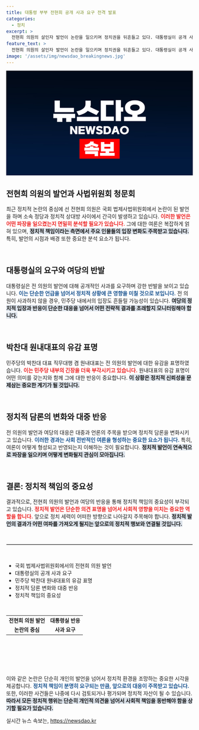 ```yaml
---
title: 대통령 부부 전현희 공개 사과 요구 전격 발표
categories:
  - 정치
excerpt: >
  전현희 의원의 살인자 발언이 논란을 일으키며 정치권을 뒤흔들고 있다. 대통령실이 공개 사과를 요구한 가운데, 민주당 내부에서도 갈등이 심화되고 있다. 과연 이 사태의 결말은? 클릭해 확인하세요!
feature_text: >
  전현희 의원의 살인자 발언이 논란을 일으키며 정치권을 뒤흔들고 있다. 대통령실이 공개 사과를 요구한 가운데, 민주당 내부에서도 갈등이 심화되고 있다. 과연 이 사태의 결말은? 클릭해 확인하세요!
image: '/assets/img/newsdao_breakingnews.jpg'
---
```


<p><img src="/assets/img/newsdao_breakingnews.jpg" alt="koreaapp 속보" /></p>

<h2 data-ke-size="size26">전현희 의원의 발언과 사법위원회 청문회</h2>

<p data-ke-size="size16">최근 정치적 논란의 중심에 선 전현희 의원은 국회 법제사법위원회에서 논란이 된 발언을 하며 소속 정당과 정치적 상대방 사이에서 간극이 발생하고 있습니다. <b><span style="color: #ee2323;">이러한 발언은 어떤 파장을 일으켰는지 면밀히 분석할 필요가 있습니다.</span></b> 그에 대한 여론은 복잡하게 얽혀 있으며, <b><span style="background-color: #21538527;">정치적 책임이라는 측면에서 주요 인물들의 입장 변화도 주목받고 있습니다.</span></b> 특히, 발언의 시점과 배경 또한 중요한 분석 요소가 됩니다.</p>

<p data-ke-size="size16">&nbsp;</p>

<h2 data-ke-size="size26">대통령실의 요구와 여당의 반발</h2>

<p data-ke-size="size16">대통령실은 전 의원의 발언에 대해 공개적인 사과를 요구하며 강한 반발을 보이고 있습니다. <b><span style="color: #1a5490;">이는 단순한 언급을 넘어서 정치적 상황에 큰 영향을 미칠 것으로 보입니다.</span></b> 전 의원이 사과하지 않을 경우, 민주당 내에서의 입장도 흔들릴 가능성이 있습니다. <b><span style="background-color: #21538527;">여당의 정치적 입장과 반응이 단순한 대응을 넘어서 어떤 전략적 결과를 초래할지 모니터링해야 합니다.</span></b></p>

<p data-ke-size="size16">&nbsp;</p>

<h2 data-ke-size="size26">박찬대 원내대표의 유감 표명</h2>

<p data-ke-size="size16">민주당의 박찬대 대표 직무대행 겸 원내대표는 전 의원의 발언에 대한 유감을 표명하였습니다. <b><span style="color: #ee2323;">이는 민주당 내부의 긴장을 더욱 부각시키고 있습니다.</span></b> 원내대표의 유감 표명이 어떤 의미를 갖는지와 함께 그에 대한 반응이 중요합니다. <b><span style="background-color: #21538527;">이 상황은 정치적 신뢰성을 문제삼는 중요한 계기가 될 것입니다.</span></b></p>

<p data-ke-size="size16">&nbsp;</p>

<h2 data-ke-size="size26">정치적 담론의 변화와 대중 반응</h2>

<p data-ke-size="size16">전 의원의 발언과 여당의 대응은 대중과 언론의 주목을 받으며 정치적 담론을 변화시키고 있습니다. <b><span style="color: #1a5490;">이러한 경과는 사회 전반적인 여론을 형성하는 중요한 요소가 됩니다.</span></b> 특히, 여론이 어떻게 형성되고 반영되는지 이해하는 것이 필요합니다. <b><span style="background-color: #21538527;">정치적 발언이 연속적으로 파장을 일으키며 어떻게 변화될지 관심이 모아집니다.</span></b></p>

<p data-ke-size="size16">&nbsp;</p>

<h2 data-ke-size="size26">결론: 정치적 책임의 중요성</h2>

<p data-ke-size="size16">결과적으로, 전현희 의원의 발언과 여당의 반응을 통해 정치적 책임의 중요성이 부각되고 있습니다. <b><span style="color: #ee2323;">정치적 발언은 단순한 의견 표명을 넘어서 사회적 영향을 미치는 중요한 역할을 합니다.</span></b> 앞으로 정치 세력이 어떠한 방향으로 나아갈지 주목해야 합니다. <b><span style="background-color: #21538527;">정치적 발언의 결과가 어떤 여파를 가져오게 될지는 앞으로의 정치적 행보와 연결될 것입니다.</span></b></p>

<p data-ke-size="size16">&nbsp;</p>

<hr style="border: 1px solid #cccccc;">

<p data-ke-size="size16">&nbsp;</p>

<ul>
    <li>국회 법제사법위원회에서의 전현희 의원 발언</li>
    <li>대통령실의 공개 사과 요구</li>
    <li>민주당 박찬대 원내대표의 유감 표명</li>
    <li>정치적 담론 변화와 대중 반응</li>
    <li>정치적 책임의 중요성</li>
</ul>

<p data-ke-size="size16">&nbsp;</p>

<table>
    <tr>
        <td style="text-align: center; height: 17px;"><b>전현희 의원 발언</b></td>
        <td style="text-align: center; height: 17px;"><b>대통령실 반응</b></td>
    </tr>
    <tr>
        <td style="text-align: center; height: 17px;"><b>논란의 중심</b></td>
        <td style="text-align: center; height: 17px;"><b>사과 요구</b></td>
    </tr>
</table>

<p data-ke-size="size16">&nbsp;</p>

<p data-ke-size="size16">&nbsp;</p>

<p data-ke-size="size16">&nbsp;</p> 

<p data-ke-size="size16">이와 같은 논란은 단순히 개인의 발언을 넘어서 정치적 환경을 조망하는 중요한 시각을 제공합니다. <b><span style="color: #1a5490;">정치적 책임이 분명히 요구되는 만큼, 앞으로의 대응이 주목받고 있습니다.</span></b> 또한, 이러한 사건들은 나중에 다시 검토되거나 평가되며 정치적 자산이 될 수 있습니다. <b><span style="background-color: #21538527;">따라서 모든 정치적 행위는 단순히 개인적 의견을 넘어서 사회적 책임을 동반해야 함을 상기할 필요가 있습니다.</span></b></p>
실시간 뉴스 속보는, <a href="https://newsdao.kr" rel="dofollow">https://newsdao.kr</a>



